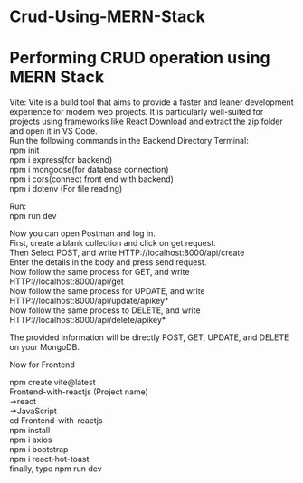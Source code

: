 # Crud-Using-MERN-Stack
# Performing CRUD operation using MERN Stack
Vite: Vite is a build tool that aims to provide a faster and leaner development experience for modern web projects. It is particularly well-suited for projects using frameworks like React
Download and extract the zip folder and open it in VS Code.<br />
Run the following commands in the Backend Directory Terminal:<br />
npm init<br />
npm i express(for backend)<br />
npm i mongoose(for database connection)<br />
npm i cors(connect front end with backend)<br />
npm i dotenv (For file reading)<br />

Run:<br />
npm run dev<br />

Now you can open Postman and log in.<br />
First, create a blank collection and click on get request.<br />
Then Select POST, and write HTTP://localhost:8000/api/create <br />
Enter the details in the body and press send request.<br />
Now follow the same process for GET, and write HTTP://localhost:8000/api/get<br />
Now follow the same process for UPDATE, and write HTTP://localhost:8000/api/update/apikey*<br />
Now follow the same process to DELETE, and write HTTP://localhost:8000/api/delete/apikey*<br />

The provided information will be directly POST, GET, UPDATE, and DELETE on your MongoDB.<br />



Now for Frontend<br />

npm create vite@latest<br />
Frontend-with-reactjs (Project name)<br />
->react<br />
->JavaScript<br />
cd Frontend-with-reactjs<br />
npm install<br />
npm i axios<br />
npm i bootstrap<br />
npm i react-hot-toast<br />
finally, type npm run dev<br />

